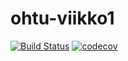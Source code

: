 # ohtu-viikko1

[![Build Status](https://travis-ci.org/puhuri666/ohtu-viikko1.svg?branch=master)](https://travis-ci.org/puhuri666/ohtu-viikko1)
[![codecov](https://codecov.io/gh/puhuri666/ohtu-viikko1/branch/master/graph/badge.svg)](https://codecov.io/gh/puhuri666/ohtu-viikko1)
